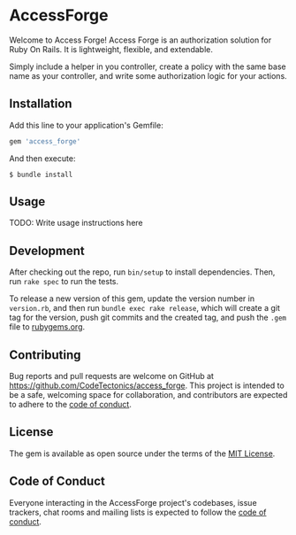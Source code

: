 # AccessForge

Welcome to Access Forge! Access Forge is an authorization solution for Ruby On Rails. It is lightweight, flexible, and extendable.

Simply include a helper in you controller, create a policy with the same base name as your controller, and write some authorization logic for your actions.

## Installation

Add this line to your application's Gemfile:

```ruby
gem 'access_forge'
```

And then execute:

    $ bundle install

## Usage

TODO: Write usage instructions here

## Development

After checking out the repo, run `bin/setup` to install dependencies. Then, run `rake spec` to run the tests.

To release a new version of this gem, update the version number in `version.rb`, and then run `bundle exec rake release`, which will create a git tag for the version, push git commits and the created tag, and push the `.gem` file to [rubygems.org](https://rubygems.org).

## Contributing

Bug reports and pull requests are welcome on GitHub at https://github.com/CodeTectonics/access_forge. This project is intended to be a safe, welcoming space for collaboration, and contributors are expected to adhere to the [code of conduct](https://github.com/CodeTectonics/access_forge/blob/main/CODE_OF_CONDUCT.md).

## License

The gem is available as open source under the terms of the [MIT License](https://opensource.org/licenses/MIT).

## Code of Conduct

Everyone interacting in the AccessForge project's codebases, issue trackers, chat rooms and mailing lists is expected to follow the [code of conduct](https://github.com/CodeTectonics/access_forge/blob/main/CODE_OF_CONDUCT.md).
